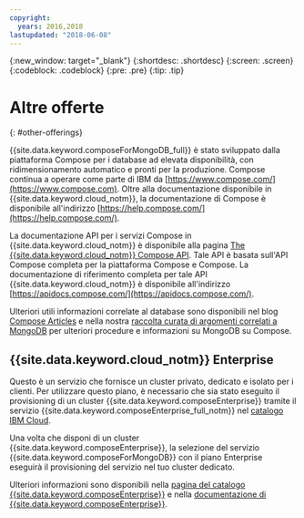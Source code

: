 ```yaml
---
copyright:
  years: 2016,2018
lastupdated: "2018-06-08"
---
```


{:new_window: target="_blank"}
{:shortdesc: .shortdesc}
{:screen: .screen}
{:codeblock: .codeblock}
{:pre: .pre}
{:tip: .tip}

# Altre offerte
{: #other-offerings}

{{site.data.keyword.composeForMongoDB_full}} è stato sviluppato dalla piattaforma Compose per i database ad elevata disponibilità, con ridimensionamento automatico e pronti per la produzione. Compose continua a operare come parte di IBM da [https://www.compose.com/](https://www.compose.com). Oltre alla documentazione disponibile in {{site.data.keyword.cloud_notm}}, la documentazione di Compose è disponibile all'indirizzo [https://help.compose.com/](https://help.compose.com/).

La documentazione API per i servizi Compose in {{site.data.keyword.cloud_notm}} è disponibile alla pagina [The {{site.data.keyword.cloud_notm}} Compose API](https://www.compose.com/articles/the-ibm-cloud-compose-api/). Tale API è basata sull'API Compose completa per la piattaforma Compose e Compose. La documentazione di riferimento completa per tale API {{site.data.keyword.cloud_notm}} è disponibile all'indirizzo [https://apidocs.compose.com/](https://apidocs.compose.com/).

Ulteriori utili informazioni correlate al database sono disponibili nel blog [Compose Articles](https://www.compose.com/articles/) e nella nostra [raccolta curata di argomenti correlati a MongoDB](https://www.compose.com/articles/curated-collection-mongodb/) per ulteriori procedure e informazioni su MongoDB su Compose.

## {{site.data.keyword.cloud_notm}} Enterprise

Questo è un servizio che fornisce un cluster privato, dedicato e isolato per i clienti. Per utilizzare questo piano, è necessario che sia stato eseguito il provisioning di un cluster {{site.data.keyword.composeEnterprise}} tramite il servizio {{site.data.keyword.composeEnterprise_full_notm}} nel [catalogo IBM Cloud](https://console.{DomainName}.net/catalog/).

Una volta che disponi di un cluster {{site.data.keyword.composeEnterprise}}, la selezione del servizio {{site.data.keyword.composeForMongoDB}} con il piano Enterprise eseguirà il provisioning del servizio nel tuo cluster dedicato. 

Ulteriori informazioni sono disponibili nella [pagina del catalogo {{site.data.keyword.composeEnterprise}}](https://console.{DomainName}/catalog/services/compose-enterprise) e nella [documentazione di {{site.data.keyword.composeEnterprise}}](https://console.{DomainName}/docs/services/ComposeEnterprise/index.html).
